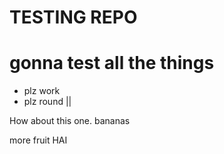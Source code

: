 # TESTING REPO #

gonna test all the things
=========================

* plz work
* plz round ||

How about this one. 
bananas

more fruit
HAI
